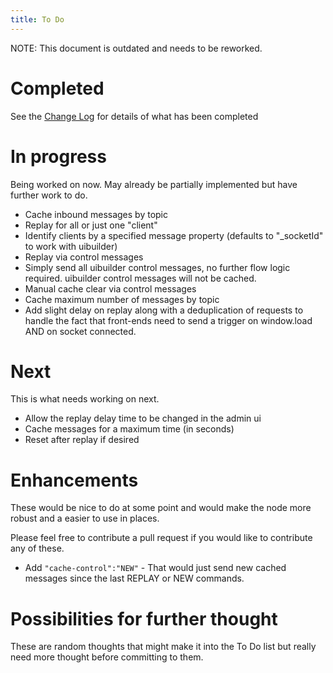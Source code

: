 ```yaml
---
title: To Do
---
```


NOTE: This document is outdated and needs to be reworked.

# Completed
See the [Change Log](CHANGELOG.md) for details of what has been completed

# In progress
Being worked on now. May already be partially implemented but have further work to do.

- Cache inbound messages by topic
- Replay for all or just one "client"
- Identify clients by a specified message property (defaults to "_socketId" to work with uibuilder)
- Replay via control messages
- Simply send all uibuilder control messages, no further flow logic required.
  uibuilder control messages will not be cached.
- Manual cache clear via control messages
- Cache maximum number of messages by topic
- Add slight delay on replay along with a deduplication of requests
  to handle the fact that front-ends need to send a trigger on window.load AND on socket connected.

# Next
This is what needs working on next.

- Allow the replay delay time to be changed in the admin ui
- Cache messages for a maximum time (in seconds)
- Reset after replay if desired

# Enhancements
These would be nice to do at some point and would make the node more robust and a easier to use in places.

Please feel free to contribute a pull request if you would like to contribute any of these.

- Add `"cache-control":"NEW"` -
  That would just send new cached messages since the last REPLAY or NEW commands.

# Possibilities for further thought
These are random thoughts that might make it into the To Do list but really need more thought before committing to them.
